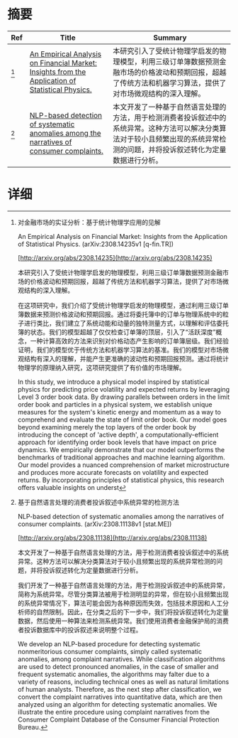 # 摘要

| Ref | Title | Summary |
| --- | --- | --- |
| [^1] | [An Empirical Analysis on Financial Market: Insights from the Application of Statistical Physics.](http://arxiv.org/abs/2308.14235) | 本研究引入了受统计物理学启发的物理模型，利用三级订单簿数据预测金融市场的价格波动和预期回报，超越了传统方法和机器学习算法，提供了对市场微观结构的深入理解。 |
| [^2] | [NLP-based detection of systematic anomalies among the narratives of consumer complaints.](http://arxiv.org/abs/2308.11138) | 本文开发了一种基于自然语言处理的方法，用于检测消费者投诉叙述中的系统异常。这种方法可以解决分类算法对于较小且频繁出现的系统异常检测的问题，并将投诉叙述转化为定量数据进行分析。 |

# 详细

[^1]: 对金融市场的实证分析：基于统计物理学应用的见解

    An Empirical Analysis on Financial Market: Insights from the Application of Statistical Physics. (arXiv:2308.14235v1 [q-fin.TR])

    [http://arxiv.org/abs/2308.14235](http://arxiv.org/abs/2308.14235)

    本研究引入了受统计物理学启发的物理模型，利用三级订单簿数据预测金融市场的价格波动和预期回报，超越了传统方法和机器学习算法，提供了对市场微观结构的深入理解。

    

    在这项研究中，我们介绍了受统计物理学启发的物理模型，通过利用三级订单簿数据来预测价格波动和预期回报。通过将委托簿中的订单与物理系统中的粒子进行类比，我们建立了系统动能和动量的独特测量方式，以理解和评估委托簿的状态。我们的模型超越了仅仅检查订单簿的顶层，引入了“活跃深度”概念，一种计算高效的方法来识别对价格动态产生影响的订单簿层级。我们经验证明，我们的模型优于传统方法和机器学习算法的基准。我们的模型对市场微观结构有深入的理解，并能产生更准确的波动性和预期回报预测。通过将统计物理学的原理纳入研究，这项研究提供了有价值的市场理解。

    In this study, we introduce a physical model inspired by statistical physics for predicting price volatility and expected returns by leveraging Level 3 order book data. By drawing parallels between orders in the limit order book and particles in a physical system, we establish unique measures for the system's kinetic energy and momentum as a way to comprehend and evaluate the state of limit order book. Our model goes beyond examining merely the top layers of the order book by introducing the concept of 'active depth', a computationally-efficient approach for identifying order book levels that have impact on price dynamics. We empirically demonstrate that our model outperforms the benchmarks of traditional approaches and machine learning algorithm. Our model provides a nuanced comprehension of market microstructure and produces more accurate forecasts on volatility and expected returns. By incorporating principles of statistical physics, this research offers valuable insights on underst
    
[^2]: 基于自然语言处理的消费者投诉叙述中系统异常的检测方法

    NLP-based detection of systematic anomalies among the narratives of consumer complaints. (arXiv:2308.11138v1 [stat.ME])

    [http://arxiv.org/abs/2308.11138](http://arxiv.org/abs/2308.11138)

    本文开发了一种基于自然语言处理的方法，用于检测消费者投诉叙述中的系统异常。这种方法可以解决分类算法对于较小且频繁出现的系统异常检测的问题，并将投诉叙述转化为定量数据进行分析。

    

    我们开发了一种基于自然语言处理的方法，用于检测投诉叙述中的系统异常，简称为系统异常。尽管分类算法被用于检测明显的异常，但在较小且频繁出现的系统异常情况下，算法可能会因为各种原因而失效，包括技术原因和人工分析师的自然限制。因此，在分类之后的下一步中，我们将投诉叙述转化为定量数据，然后使用一种算法来检测系统异常。我们使用消费者金融保护局的消费者投诉数据库中的投诉叙述来说明整个过程。

    We develop an NLP-based procedure for detecting systematic nonmeritorious consumer complaints, simply called systematic anomalies, among complaint narratives. While classification algorithms are used to detect pronounced anomalies, in the case of smaller and frequent systematic anomalies, the algorithms may falter due to a variety of reasons, including technical ones as well as natural limitations of human analysts. Therefore, as the next step after classification, we convert the complaint narratives into quantitative data, which are then analyzed using an algorithm for detecting systematic anomalies. We illustrate the entire procedure using complaint narratives from the Consumer Complaint Database of the Consumer Financial Protection Bureau.
    

